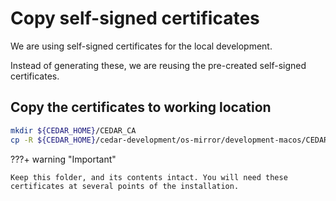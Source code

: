 # Copy self-signed certificates

We are using self-signed certificates for the local development.

Instead of generating these, we are reusing the pre-created self-signed certificates.

## Copy the certificates to working location

```sh
mkdir ${CEDAR_HOME}/CEDAR_CA
cp -R ${CEDAR_HOME}/cedar-development/os-mirror/development-macos/CEDAR_HOME/CEDAR_CA/ ${CEDAR_HOME}/CEDAR_CA
```

???+ warning "Important"
    
    Keep this folder, and its contents intact. You will need these certificates at several points of the installation.
